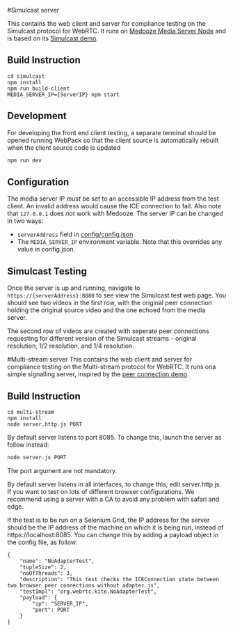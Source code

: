 #Simulcast server

This contains the web client and server for compliance testing on
the Simulcast protocol for WebRTC. It runs on
[Medooze Media Server Node](https://github.com/medooze/media-server-node)
and is based on its [Simulcast demo](https://github.com/medooze/media-server-demo-node).

## Build Instruction

```
cd simulcast
npm install
npm run build-client
MEDIA_SERVER_IP={ServerIP} npm start
```

## Development

For developing the front end client testing, a separate terminal should
be opened running WebPack so that the client source is automatically
rebuilt when the client source code is updated

```bash
npm run dev
```

## Configuration

The media server IP _must_ be set to an accessible IP address from the test
client. An invalid address would cause the ICE connection to fail. Also note
that `127.0.0.1` does _not_ work with Medooze. The server IP can be changed in
two ways:

  - `serverAddress` field in [config/config.json](config/config.json)
  - The `MEDIA_SERVER_IP` environment variable. Note that this overrides
    any value in config.json.

## Simulcast Testing

Once the server is up and running, navigate to `https://{serverAddress}:8080`
to see view the Simulcast test web page. You should see two videos in the first
row, with the original peer connection holding the original source video
and the one echoed from the media server.

The second row of videos are created with seperate peer connections requesting
for different version of the Simulcast streams - original resolution, 1/2
resolution, and 1/4 resolution.

#Multi-stream server
This contains the web client and server for compliance testing on
the Multi-stream protocol for WebRTC. It runs ona simple signalling server, inspired
by the [peer connection demo](https://webrtc.github.io/samples/src/content/getusermedia/gum/).

## Build Instruction


```
cd multi-stream
npm install
node server.http.js PORT
```



By default server listens to port 8085. To change this, launch the server as follow instead:

```sh
node server.js PORT
```

The port argument are not mandatory.

By default server listens in all interfaces, to change this, edit server.http.js. If you want to test on lots of different browser configurations. We recommend using a server with a CA to avoid any problem with safari and edge.

If the test is to be run on a Selenium Grid, the IP address for the server should be the IP address of the machine on which it is being run, instead of https://localhost:8085. You can change this by adding a payload object in the config file, as follow:

    {
        "name": "NoAdapterTest",
        "tupleSize": 2,
        "noOfThreads": 3,
        "description": "This test checks the ICEConnection state between two browser peer connections without adapter.js",
        "testImpl": "org.webrtc.kite.NoAdapterTest",
        "payload": {
            "ip": "SERVER_IP",
            "port": PORT
        }
    }